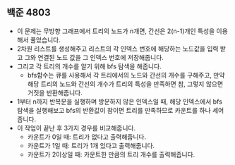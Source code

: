 ## 백준 4803
- 이 문제는 무방향 그래프에서 트리의 노드가 n개면, 간선은 2(n-1)개인 특성을 이용해서 풀었습니다.
- 2차원 리스트를 생성해주고 리스트의 각 인덱스 번호에 해당하는 노드값을 입력 받고 그와 연결된 노드 값을 그 인덱스 번호에 저장해줍니다.
- 그리고 각 트리의 개수를 알기 위해 bfs 탐색을 해줍니다.
  - bfs함수는 큐를 사용해서 각 트리에서의 노드와 간선의 개수를 구해주고, 만약 해당 트리의 노드와 간선의 개수가 트리의 특성을 만족하면 참, 그렇지 않으면 거짓을 반환해줍니다.
- 1부터 n까지 반복문을 실행하며 방문하지 않은 인덱스일 때, 해당 인덱스에서 bfs 탐색을 실행해보고 bfs의 반환값이 참이면 트리를 만족하므로 카운트를 하나 세어줍니다.
- 이 작업이 끝난 후 3가지 경우를 비교해줍니다.
  - 카운트가 0일 때: 트리가 없다고 출력해줍니다.
  - 카운트가 1일 때: 트리가 1개 있다고 출력해줍니다.
  - 카운트가 2이상일 때: 카운트한 만큼의 트리 개수를 출력해줍니다.